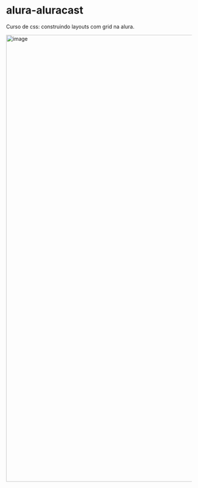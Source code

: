# alura-aluracast

Curso de css: construindo layouts com grid na alura.

<img width="1213" alt="image" src="https://github.com/Rowrias/alura-aluracast/assets/113151785/9e48d610-754e-4804-a164-d218cb4d5555">
